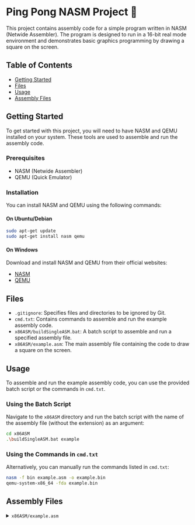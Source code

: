 # Ping Pong NASM Project 🏓

This project contains assembly code for a simple program written in NASM (Netwide Assembler). The program is designed to run in a 16-bit real mode environment and demonstrates basic graphics programming by drawing a square on the screen.

## Table of Contents

- [Getting Started](#getting-started)
- [Files](#files)
- [Usage](#usage)
- [Assembly Files](#assembly-files)

## Getting Started

To get started with this project, you will need to have NASM and QEMU installed on your system. These tools are used to assemble and run the assembly code.

### Prerequisites

- NASM (Netwide Assembler)
- QEMU (Quick Emulator)

### Installation

You can install NASM and QEMU using the following commands:

#### On Ubuntu/Debian

```sh
sudo apt-get update
sudo apt-get install nasm qemu
```

#### On Windows

Download and install NASM and QEMU from their official websites:

- [NASM](https://www.nasm.us/)
- [QEMU](https://www.qemu.org/)

## Files

- `.gitignore`: Specifies files and directories to be ignored by Git.
- `cmd.txt`: Contains commands to assemble and run the example assembly code.
- `x86ASM/buildSingleASM.bat`: A batch script to assemble and run a specified assembly file.
- `x86ASM/example.asm`: The main assembly file containing the code to draw a square on the screen.

## Usage

To assemble and run the example assembly code, you can use the provided batch script or the commands in `cmd.txt`.

### Using the Batch Script

Navigate to the `x86ASM` directory and run the batch script with the name of the assembly file (without the extension) as an argument:

```sh
cd x86ASM
.\buildSingleASM.bat example
```

### Using the Commands in `cmd.txt`

Alternatively, you can manually run the commands listed in `cmd.txt`:

```sh
nasm -f bin example.asm -o example.bin
qemu-system-x86_64 -fda example.bin
```

## Assembly Files

<details>
<summary>
<code>x86ASM/example.asm</code></summary>

### Description

This assembly file contains code to set the video mode to 320x200 with 256 colors and draw a moving square on the screen.

### Functionality

- **Initialization**: Sets up the data segment, stack segment, and video mode.
- **Drawing the Square**: Calculates the starting position and dimensions of the square, then draws it pixel by pixel.
- **Timer Interrupt**: Moves the square horizontally across the screen.
- **Infinite Loop**: Keeps the program running indefinitely.

</details>
